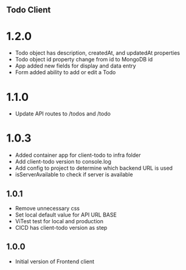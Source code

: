 ## Todo Client

# 1.2.0

* Todo object has description, createdAt, and updatedAt properties
* Todo object id property change from id to MongoDB id
* App added new fields for display and data entry
* Form added ability to add or edit a Todo 

# 1.1.0

* Update API routes to /todos and /todo

# 1.0.3

* Added container app for client-todo to infra folder
* Add client-todo version to console.log
* Add config to project to determine which backend URL is used
* isServerAvailable to check if server is available

## 1.0.1

* Remove unnecessary css
* Set local default value for API URL BASE 
* ViTest test for local and production
* CICD has client-todo version as step

## 1.0.0 

* Initial version of Frontend client